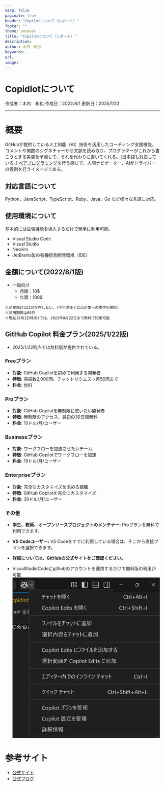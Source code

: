 ```yaml
---
marp: false
paginate: true
header: "Copilotについて（レポート）"
footer: ""
theme: uncover
title: "Copilotについて（レポート）"
description: 
author: 木内　和也
keywords:
url: 
image: 
---
```


# Copidlotについて
作成者：木内　和也
作成日：2022/8/1
更新日：2025/1/22

---

# 概要
GitHubが提供している人工知能（AI）技術を活用したコーディング支援機能。
コメントや関数のシグネチャーから文脈を読み取り、プログラマーがこれから書こうとする実装を予測して、それを代わりに書いてくれる。(日本語も対応している。)
[ペアプログラミング](https://www.geekly.co.jp/column/cat-technology/1219_008/)を行う感じで、人間ナビゲーター、AIがドライバーの役割を行うイメージである。

## 対応言語について
Python、JavaScript、TypeScript、Ruby、Java、Go
など様々な言語に対応。

## 使用環境について
基本的には拡張機能を導入するだけで簡単に利用可能。
- Visual Studio Code
- Visual Studio
- Neovim
- JetBrains製の各種統合開発環境（IDE）

## 金額について(2022/8/1版)
- 一般向け
  - 月額：10\$
  - 年額：100\$

```注釈
※企業向けははだ存在しない。(今年の後半には企業への提供も開始)
※試用期間は60日
※現在(8月1日時点)では、2022年8月22日まで無料で試用可能
```

## GitHub Copilot 料金プラン(2025/1/22版)
- 2025/1/22時点では無料版が提供されている。

### Freeプラン
- **対象:** GitHub Copilotを初めて利用する開発者
- **特徴:** 完結数2,000回、チャットリクエスト月50回まで
- **料金:** 無料

### Proプラン
- **対象:** GitHub Copilotを無制限に使いたい開発者
- **特徴:** 無制限のアクセス、最初の30日間無料
- **料金:** 10ドル/月/ユーザー

### Businessプラン
- **対象:** ワークフローを加速させたいチーム
- **特徴:** GitHub Copilotでワークフローを加速
- **料金:** 19ドル/月/ユーザー

### Enterpriseプラン
- **対象:** 完全なカスタマイズを求める組織
- **特徴:** GitHub Copilotを完全にカスタマイズ
- **料金:** 39ドル/月/ユーザー

### **その他**
- **学生、教師、オープンソースプロジェクトのメンテナー:** Proプランを無料で利用できます。
- **VS Codeユーザー:** VS Codeをすでに利用している場合は、そこから直接プランを選択できます。

- **詳細については、GitHubの公式サイトをご確認ください。**

- VisualStudioCodeにgithubのアカウントを連携するだけで無料版の利用が可能
    ![画像](image.png)

# 参考サイト
- [公式サイト](https://github.com/features/copilot)
- [公式ブログ](https://github.blog/jp/2022-06-22-github-copilot-is-generally-available-to-all-developers/)